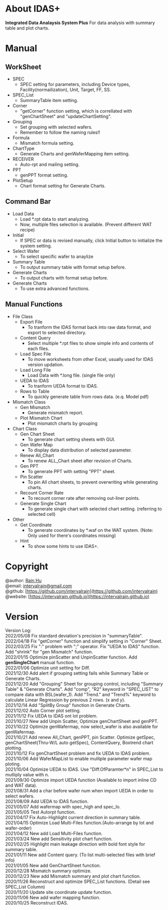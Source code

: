 # About IDAS+
**Integrated Data Analaysis System Plus**
For data analysis with summary table and plot charts.

# Manual
## WorkSheet
+ SPEC
  + SPEC setting for parameters, including Device types, Facility(normailization), Unit, Target, FF, SS.
+ SPEC_List
  + SummaryTable item setting.
+ Corner
  + "getCorner" function setting, which is correllated with "genChartSheet" and "updateChartSetting".
+ Grouping
  + Set grouping with selected wafers.
  + Remember to follow the naming rules!!
+ Formula
  + Mismatch formula setting.
+ ChartType
  + Generate Charts and genWaferMapping item setting.
+ RECEIVER
  + Auto-rpt and mailing setting.
+ PPT
  + genPPT format setting.
+ PlotSetup
  + Chart format setting for Generate Charts.

## Command Bar
+ Load Data
  + Load *.rpt data to start analyzing.
  + Now, multiple files selection is available. (Prevent different WAT recipe)
+ Initial
  + If SPEC or data is revised manually, click Initial button to initialize the system setting.
+ Select Wafer
  + To select specific wafer to anaylize
+ Summary Table
  + To output summary table with format setup before.
+ Generate Charts
  + To output charts with format setup before.
+ Generate Charts
  + To use extra advanced functions.
## Manual Functions
+ File Class
  + Export File
    + To tranform the IDAS format back into raw data format, and export to selected directory.
  + Content Query
    + Select multiple *.rpt files to show simple info and contents of each files.
  + Load Spec File
    + To move worksheets from other Excel, usually used for IDAS version updation.
  + Load Long File
    + Load Data with *.long file. (single file only)
  + UEDA to IDAS
    + To tranform UEDA format to IDAS.
  + Rows to Table
    + To quickly generate table from rows data. (e.q. Model pdf)
+ Mismatch Class
  + Gen Mismatch
    + Generate mismatch report.
  + Plot Mismatch Chart
    + Plot mismatch charts by grouping
+ Chart Class
  + Gen Chart Sheet
    + To generate chart setting sheets with GUI.
  + Gen Wafer Map
    + To display data distribution of selected parameter.
  + Renew All_Chart
    + To renew ALL_Chart sheet after revision of Charts.
  + Gen PPT
    + To generate PPT with setting "PPT" sheet.
  + Pin Scatter
    + To pin All chart sheets, to prevent overwriting while generating charts.
  + Recount Corner Rate
    + To recount corner rate after removing out-liner points.
  + Generate Single Chart
    + To generate single chart with selected chart setting. (referring to selected cell)
+ Other
  + Get Coordinate
    + To generate coordinates by *.waf on the WAT system. (Note: Only used for there's coordinates missing)
  + Hint
    + To show some hints to use IDAS+.

# Copyright 
@author: [Rain Hu](https://intervalrain.github.io/posts/aboutme/)  
@email: [intervalrain@gmail.com](intervalrain@gmail.com)  
@github: [https://github.com/intervalrain](https://github.com/intervalrain)  
@website: [https://intervalrain.github.io](https://intervalrain.github.io)

# Version
Version Log:   
2022/05/08 Fix standard deviation's precision in "summaryTable".
2022/04/18 Fix "getCorner" function and simplify setting in "Corner" Sheet.  
2022/03/25 Fix ":" problem with ";" operator. Fix "UEDA to IDAS" function. Add "shrink" for "gen Mismatch" function.  
2022/01/15 Optimize pinScatter and UnpinScatter function. Add **genSingleChart** manual function.  
2022/01/06 Optimize unit setting for Diff.  
2021/12/30 Add alert if grouping setting fails while Summary Table or Generate Charts.  
2021/12/20 Add "Grouping" Sheet for grouping control, including "Summary Table" & "Generate Charts". Add "comp", "R2" keyword in "SPEC_LIST" to compare data with BSL(wafer_1). Add "Trend." and "Trend%" keyword to calculate Linear Regression by previous 2 rows. (x and y).  
2021/12/14 Add "SplitBy Group" function in Generate Charts.  
2021/12/02 Auto Corner plot setting.  
2021/11/12 Fix UEDA to IDAS ont lot problem.  
2021/10/27 New add Unpin Scatter, Optimize genChartSheet and genPPT.  
2021/10/22 Optimize genWafermap, now select_wafer is also available for genWafermap.  
2021/10/21 Add renew All_Chart, genPPT, pin Scatter. Optimize getSpec, genChartSheet(Thru-W/L auto getSpec), ContentQuery, Boxtrend chart plotting.  
2021/10/12 Fix genChartSheet problem and fix UEDA to IDAS problem.  
2021/10/06 Add WaferMapList to enable mulitple parameter wafer map ploting.  
2021/10/04 Optimize UEDA to IDAS. Use "Diff.OfParamter*n" in SPEC_List to mutliply value with n.  
2021/09/30 Optimize import UEDA function (Available to import inline CD and WAT data).  
2021/08/31 Add a char before wafer num when import UEDA in order to select wafers.  
2021/08/09 Add UEDA to IDAS function.  
2021/05/07 Add wafermap with spec_high and spec_lo.  
2021/05/05 Test Autorpt function.  
2021/04/17 Fix Auto-Highlight current direction in summary table.  
2021/04/15 Optimize Load Multi-Files function.(Auto-arrange by lot and wafer-order)  
2021/04/12 New add Load Multi-Files function.  
2021/03/24 New add Sensitivity plot chart function.  
2021/02/25 Highlight main leakage direction with bold font style for summary table.  
2021/01/11 New add Content query. (To list multi-selected files with brief info)  
2021/01/05 New add GenChartSheet function.  
2020/12/28 Mismatch summary optimize.  
2020/12/23 New add Mismatch summary and plot chart function.  
2020/11/26 Reconstruct and optimize SPEC_List functions. (Detail see SPEC_List Column)  
2020/11/20 Update site coordinate update function.  
2020/11/06 New add wafer mapping function.  
2020/10/25 Reconstruct IDAS.
